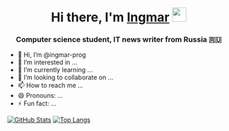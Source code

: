 <h1 align="center">Hi there, I'm <a href="https://github.com/ingmar-prog/" target="_blank">Ingmar</a> 
<img src="https://github.com/blackcater/blackcater/raw/main/images/Hi.gif" height="32"/></h1>
<h3 align="center">Computer science student, IT news writer from Russia 🇷🇺</h3>

- 👋 Hi, I’m @ingmar-prog
- 👀 I’m interested in ...
- 🌱 I’m currently learning ...
- 💞️ I’m looking to collaborate on ...
- 📫 How to reach me ...
- 😄 Pronouns: ...
- ⚡ Fun fact: ...

[![GitHub Stats](https://github-readme-stats.vercel.app/api?username=ingmar-prog&count_private=true&show_icons=true&theme=buefy)](https://github.com/ingmar-prog/ingmar-prog)
[![Top Langs](https://github-readme-stats.vercel.app/api/top-langs/?username=ingmar-prog&layout=compact&theme=buefy)](https://github.com/ingmar-prog/ingmar-prog)
